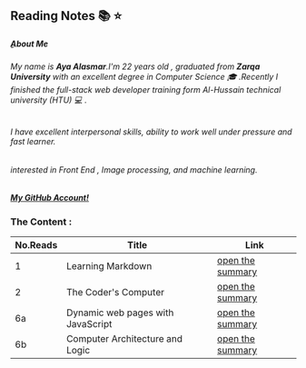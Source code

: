 ## Reading Notes :books: :star:


##### ِ**About Me**
###### My name is **_Aya Alasmar_**.I'm 22 years old , graduated from **Zarqa University** with an excellent degree in Computer Science :mortar_board: .Recently I finished the full-stack web developer training form Al-Hussain technical university (HTU) :computer: .
###### I have excellent interpersonal skills, ability to work well under pressure and fast learner.
###### interested in Front End , Image processing, and machine learning.


##### [My GitHub Account!](https://github.com/aya-alasmar)

### The Content :

No.Reads | Title  | Link
-------|-------------|---------
1 | Learning Markdown | [open the summary](https://aya-alasmar.github.io/reading-notes/LearningMarkdown)
2 | The Coder's Computer |[open the summary](https://aya-alasmar.github.io/reading-notes/read2)
6a | Dynamic web pages with JavaScript | [open the summary](https://aya-alasmar.github.io/reading-notes/read6a)
6b | Computer Architecture and Logic | [open the summary](https://aya-alasmar.github.io/reading-notes/read6b)
